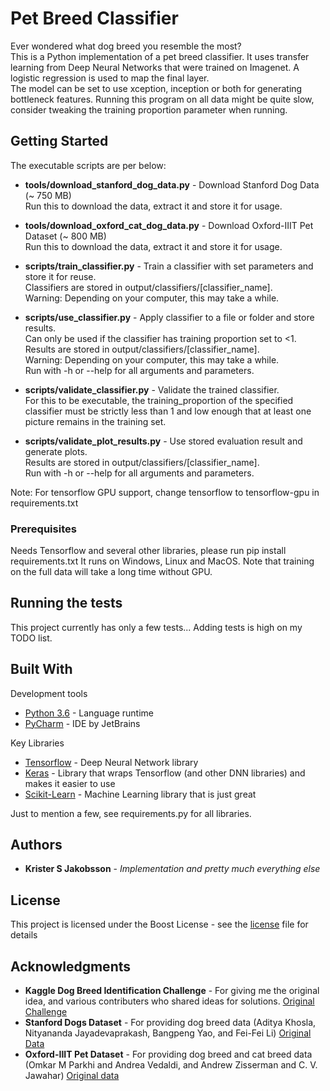 # Pet Breed Classifier

Ever wondered what dog breed you resemble the most?<br>
This is a Python implementation of a pet breed classifier.
It uses transfer learning from Deep Neural Networks that were trained on Imagenet.
A logistic regression is used to map the final layer.
<br>
The model can be set to use xception, inception or both for generating bottleneck features.
Running this program on all data might be quite slow, consider tweaking the training proportion parameter when running.

## Getting Started

The executable scripts are per below:

* **tools/download_stanford_dog_data.py** - Download Stanford Dog Data (~ 750 MB)<br>
Run this to download the data, extract it and store it for usage.<br>

* **tools/download_oxford_cat_dog_data.py** - Download Oxford-IIIT Pet Dataset (~ 800 MB)<br>
Run this to download the data, extract it and store it for usage.<br>

* **scripts/train_classifier.py** - Train a classifier with set parameters and store it for reuse.<br>
Classifiers are stored in output/classifiers/[classifier_name].<br>
Warning: Depending on your computer, this may take a while.<br>

* **scripts/use_classifier.py** - Apply classifier to a file or folder and store results. <br>
Can only be used if the classifier has training proportion set to <1. <br> 
Results are stored in output/classifiers/[classifier_name].<br>
Warning: Depending on your computer, this may take a while.<br>
Run with -h or --help for all arguments and parameters.

* **scripts/validate_classifier.py** - Validate the trained classifier. <br>
For this to be executable, the training_proportion of the specified classifier must be strictly less than 1 and low enough that at least one picture remains in the training set.

* **scripts/validate_plot_results.py** - Use stored evaluation result and generate plots. <br>
Results are stored in output/classifiers/[classifier_name].<br>
Run with -h or --help for all arguments and parameters.


Note: For tensorflow GPU support, change tensorflow to tensorflow-gpu in requirements.txt

### Prerequisites

Needs Tensorflow and several other libraries,
please run pip install requirements.txt
It runs on Windows, Linux and MacOS.
Note that training on the full data will take a long time without GPU.

## Running the tests

This project currently has only a few tests...
Adding tests is high on my TODO list.

## Built With

Development tools

* [Python 3.6](https://www.python.org/downloads/) - Language runtime
* [PyCharm](https://www.jetbrains.com/pycharm/) - IDE by JetBrains

Key Libraries

* [Tensorflow](https://www.tensorflow.org/) - Deep Neural Network library
* [Keras](https://keras.io/) - Library that wraps Tensorflow (and other DNN libraries) and makes it easier to use
* [Scikit-Learn](https://scikit-learn.org/stable/) - Machine Learning library that is just great

Just to mention a few, see requirements.py for all libraries.

## Authors

* **Krister S Jakobsson** - *Implementation and pretty much everything else*

## License

This project is licensed under the Boost License - see the [license](LICENSE.md) file for details

## Acknowledgments

* **Kaggle Dog Breed Identification Challenge** -  For giving me the original idea, and various contributers who shared ideas for solutions.
[Original Challenge](https://www.kaggle.com/c/dog-breed-identification)
* **Stanford Dogs Dataset** - For providing dog breed data (Aditya Khosla, Nityananda Jayadevaprakash, Bangpeng Yao, and Fei-Fei Li) [Original Data](http://vision.stanford.edu/aditya86/ImageNetDogs/)
* **Oxford-IIIT Pet Dataset** - For providing dog breed and cat breed data (Omkar M Parkhi and Andrea Vedaldi, and Andrew Zisserman and C. V. Jawahar) [Original data](http://www.robots.ox.ac.uk/~vgg/data/pets/)